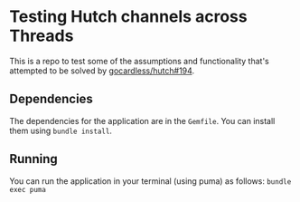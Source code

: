# Testing Hutch channels across Threads

This is a repo to test some of the assumptions and functionality
that's attempted to be solved by
[gocardless/hutch#194](https://github.com/gocardless/hutch/pull/194).

## Dependencies

The dependencies for the application are in the `Gemfile`. You can
install them using `bundle install`.

## Running

You can run the application in your terminal (using puma) as follows:
`bundle exec puma`
